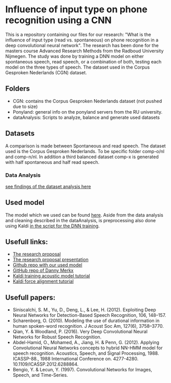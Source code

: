 # Influence of input type on phone recognition using a CNN
This is a repository containing our files for our research: "What is the influence of input type (read vs. spontaneous) on phone recognition in a deep convolutional neural network".
The research has been done for the masters course Advanced Research Methods from the Radboud University Nijmegen. The study was done by training a DNN model on either spontaneous speech,
read speech, or a combination of both, testing each model on the three types of speech. The dataset used in the Corpus Gesproken Nederlands (CGN) dataset. 


## Folders
- CGN: contains the Corpus Gesproken Nederlands dataset (not pushed due to size)
- Ponyland: general info on the ponyland servers from the RU university.
- dataAnalysis: Scripts to analyze, balance and generate used datasets


## Datasets
A comparison is made between Spontaneous and read speech. The dataset used
is the Corpus Gesproken Nederlands. To be specific folder comp-o/nl and comp-n/nl.
In addition a third balanced dataset comp-x is generated with half spontaneous
and half read speech.


### Data Analysis
[see findings of the dataset analysis here](dataAnalysis)


## Used model
The model which we used can be found [here](https://github.com/schemreier/DNNcm).
Aside from the data analysis and cleaning described in the dataAnalysis, is preprocessing
also done using Kaldi [in the script for the DNN training](https://github.com/schemreier/DNNcm).


## Usefull links:
- [The research proposal](https://docs.google.com/document/d/1pZWNGS6Ybt3M0pSRjHjkKqZ-X_zyD5Eld1MtMw-uO0Q/edit#heading=h.r7ohv33pr6lv)
- [The research proposal presentation](https://docs.google.com/presentation/d/1moxdcfoUTF0ivlOQkJ4nDlOWQRZFF_PeBAvEmR_P7yM/edit#slide=id.g279c6755aa_0_0)
- [Github repo with our used model](https://github.com/schemreier/DNNcm)
- [GitHub repo of Danny Merkx](https://github.com/DannyMerkx/CGN_speech_recognition)
- [Kaldi training acoustic model tutorial](https://www.eleanorchodroff.com/tutorial/kaldi/kaldi-training.html)
- [Kaldi force alignment tutorial](https://www.eleanorchodroff.com/tutorial/kaldi/kaldi-forcedalignment.html)


## Usefull papers:
- Siniscalchi, S. M., Yu, D., Deng, L., & Lee, H. (2012). Exploiting Deep Neural Networks for Detection-Based Speech Recognition, 106, 148–157.
- Scharenborg, O. (2010). Modeling the use of durational information in human spoken-word recognition. J Acoust Soc Am, 127(6), 3758–3770.
- Qian, Y. & Woodland, P. (2016). Very Deep Convolutional Neural Networks for Robust Speech Recognition.
- Abdel-Hamid, O., Mohamed, A., Jiang, H. \& Penn, G. (2012). Applying Convolutional Neural Networks concepts to hybrid NN-HMM model for speech recognition. Acoustics, Speech, and Signal Processing, 1988. ICASSP-88., 1988 International Conference on. 4277-4280. 10.1109/ICASSP.2012.6288864.
- Bengio, Y. \& Lecun, Y. (1997). Convolutional Networks for Images, Speech, and Time-Series.

